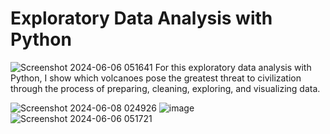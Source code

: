 # Exploratory Data Analysis with Python
![Screenshot 2024-06-06 051641](https://github.com/Matteo2979/Volcano-Analysis/assets/105907530/6147f29b-681d-48ff-a019-329a0e376f20)
    For this exploratory data analysis with Python, 
    I show which volcanoes pose the greatest threat
    to civilization through the process of preparing,
    cleaning, exploring, and visualizing data. 

![Screenshot 2024-06-08 024926](https://github.com/Matteo2979/Volcano-Analysis/assets/105907530/7808aa34-27e8-45af-be4e-a45333ba5266)
![image](https://github.com/Matteo2979/Volcano-Analysis/assets/105907530/f7ba62e1-677a-4010-9c26-672ec7dc9626)
![Screenshot 2024-06-06 051721](https://github.com/Matteo2979/Volcano-Analysis/assets/105907530/d4ad986e-80a3-44b1-af89-92d3505c3a33)
